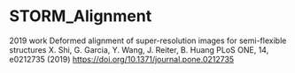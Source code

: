 # STORM_Alignment
2019 work
Deformed alignment of super-resolution images for semi-flexible structures
X. Shi, G. Garcia, Y. Wang, J. Reiter, B. Huang
PLoS ONE, 14, e0212735 (2019)
https://doi.org/10.1371/journal.pone.0212735
